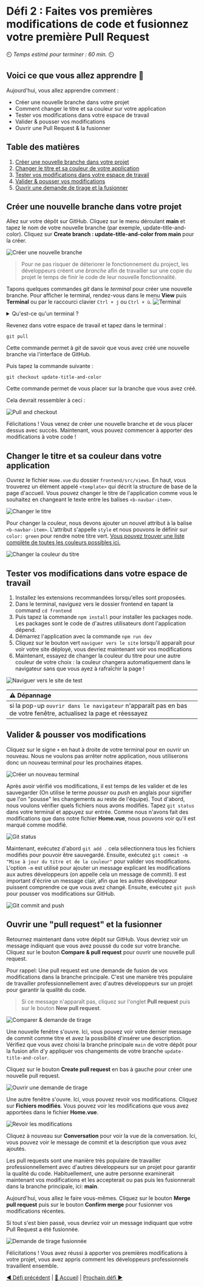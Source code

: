 # Défi 2 : Faites vos premières modifications de code et fusionnez votre première Pull Request

⏲️ _Temps estimé pour terminer : 60 min._ ⏲️

## Voici ce que vous allez apprendre 🎯

Aujourd'hui, vous allez apprendre comment :

- Créer une nouvelle branche dans votre projet
- Comment changer le titre et sa couleur sur votre application
- Tester vos modifications dans votre espace de travail
- Valider & pousser vos modifications
- Ouvrir une Pull Request & la fusionner

## Table des matières

1. [Créer une nouvelle branche dans votre projet](#créer-une-nouvelle-branche-dans-votre-projet)
2. [Changer le titre et sa couleur de votre application](#changer-le-titre-et-sa-couleur-de-votre-application)
3. [Tester vos modifications dans votre espace de travail](#tester-vos-modifications-dans-votre-espace-de-travail)
4. [Valider & pousser vos modifications](#valider--pousser-vos-modifications)
5. [Ouvrir une demande de tirage et la fusionner](#ouvrir-une-demande-de-tirage-et-la-fusionner)

## Créer une nouvelle branche dans votre projet

Allez sur votre dépôt sur GitHub. Cliquez sur le menu déroulant **main** et tapez le nom de votre nouvelle branche (par exemple, update-title-and-color). Cliquez sur **Create branch : update-title-and-color from main** pour la créer.

![Créer une nouvelle branche](./images/create-branch.png)

> Pour ne pas risquer de déteriorer le fonctionnement du project, les développeurs créent une *branche* afin de travailler sur une copie du projet le temps de finir le code de leur nouvelle fonctionnalité.

Tapons quelques commandes *git* dans le *terminal* pour créer une nouvelle branche. Pour afficher le terminal, rendez-vous dans le menu **View** puis **Terminal** ou par le raccourci clavier `Ctrl + j` ou `Ctrl + ù`.
![Terminal](./images/terminal.png)

<details>
<summary>Qu'est-ce qu'un terminal ?</summary>

Vous avez probablement l'habitude de faire les choses sur votre ordinateur en déplaçant votre souris et en cliquant sur des choses. Il existe en fait une autre manière dont vous pouvez utiliser votre ordinateur : le terminal ! Au lieu de déplacer votre souris, vous pouvez taper une commande dans le terminal et l'ordinateur l'exécutera. Si l'utilisation de la souris est plus intuitive, le terminal permet d'enchainer plusieurs opérations très rapidement ce qui serait plus long manuellement. Disons que vous voulez aller dans un dossier spécifique sur votre ordinateur - nous avons une commande pour cela, à savoir `cd <chemin-vers-votre-dossier>` (cd signifie change directory). Il existe de nombreuses autres commandes qui ont chacune leur utilité. Vous pouvez les essayer par vous-même, allez dans le terminal (la petite boîte comme montré sur la photo) et tapez `help` - cela listera toutes les commandes intégrées. N'hésitez pas à jouer avec et à les essayer pour vous familiariser avec l'environnement. Pour quelques commandes communes pratiques, vous pouvez essayer : `pwd` (affiche le chemin de votre répertoire courant, pwd signifie print working directory) et `ls` (liste tous les fichiers dans le dépôt courant).

</details>

Revenez dans votre espace de travail et tapez dans le terminal :

    git pull

Cette commande permet à *git* de savoir que vous avez créé une nouvelle branche via l'interface de GitHub.

Puis tapez la commande suivante :

    git checkout update-title-and-color

Cette commande permet de vous placer sur la branche que vous avez créé.

Cela devrait ressembler à ceci :

![Pull and checkout](./images/pull-checkout.png)

Félicitations ! Vous venez de créer une nouvelle branche et de vous placer dessus avec succès. Maintenant, vous pouvez commencer à apporter des modifications à votre code !

## Changer le titre et sa couleur dans votre application

Ouvrez le fichier `Home.vue` du dossier `frontend/src/views`. En haut, vous trouverez un élément appelé `<template>` qui décrit la structure de base de la page d'accueil. Vous pouvez changer le titre de l'application comme vous le souhaitez en changeant le texte entre les balises `<b-navbar-item>`.

![Changer le titre](./images/juliagram.png)

Pour changer la couleur, nous devons ajouter un nouvel attribut à la balise `<b-navbar-item>`. L'attribut s'appelle `style` et nous pouvons le définir sur `color: green` pour rendre notre titre vert. [Vous pouvez trouver une liste complète de toutes les couleurs possibles ici.](https://htmlcolorcodes.com/color-names/)

![Changer la couleur du titre](./images/style-tag.png)

## Tester vos modifications dans votre espace de travail

1. Installez les extensions recommandées lorsqu'elles sont proposées.
2. Dans le terminal, naviguez vers le dossier frontend en tapant la command `cd frontend`
3. Puis tapez la commande `npm install` pour installer les packages node. Les packages sont le code de d'autres utilisateurs dont l'application dépend.
4. Démarrez l'application avec la commande `npm run dev`
5. Cliquez sur le bouton vert `naviguer vers le site` lorsqu'il apparaît pour voir votre site déployé, vous devriez maintenant voir vos modifications
6. Maintenant, essayez de changer la couleur du titre pour une autre couleur de votre choix : la couleur changera automatiquement dans le navigateur sans que vous ayez à rafraîchir la page !

![Naviguer vers le site de test](./images/browse-test.png)

| :warning: Dépannage          |
|:---------------------------|
| si la pop-up `ouvrir dans le navigateur` n'apparaît pas en bas de votre fenêtre, actualisez la page et réessayez |

## Valider & pousser vos modifications

Cliquez sur le signe `+` en haut à droite de votre terminal pour en ouvrir un nouveau. Nous ne voulons pas arrêter notre application, nous utiliserons donc un nouveau terminal pour les prochaines étapes.

![Créer un nouveau terminal](./images/new-terminal.png)

Après avoir vérifié vos modifications, il est temps de les valider et de les sauvegarder (On utilise le terme *pousser* ou *push* en anglais pour signifier que l'on "pousse" les changements au reste de l'équipe). Tout d'abord, nous voulons vérifier quels fichiers nous avons modifiés. Tapez `git status` dans votre terminal et appuyez sur entrée. Comme nous n'avons fait des modifications que dans notre fichier **Home.vue**, nous pouvons voir qu'il est marqué comme modifié.

![Git status](./images/git-status.png)

Maintenant, exécutez d'abord `git add .` cela sélectionnera tous les fichiers modifiés pour pouvoir être sauvegardé. Ensuite, exécutez `git commit -m "Mise à jour du titre et de la couleur"` pour valider vos modifications. L'option `-m` est utilisé pour ajouter un message explicant les modifications aux autres développeurs (on appelle cela un message de commit). Il est important d'écrire un message clair, afin que les autres développeur puissent comprendre ce que vous avez changé. Ensuite, exécutez `git push` pour pousser vos modifications sur GitHub.

![Git commit and push](./images/git-commit-push.png)

## Ouvrir une "pull request" et la fusionner

Retournez maintenant dans votre dépôt sur GitHub. Vous devriez voir un message indiquant que vous avez poussé du code sur votre branche. Cliquez sur le bouton **Compare & pull request** pour ouvrir une nouvelle pull request.

Pour rappel: Une pull request est une demande de fusion de vos modifications dans la branche principale. C'est une manière très populaire de travailler professionnellement avec d'autres développeurs sur un projet pour garantir la qualité du code.

> Si ce message n'apparaît pas, cliquez sur l'onglet **Pull request** puis sur le bouton **New pull request**.

![Comparer & demande de tirage](./images/compare-pull-request.png)

Une nouvelle fenêtre s'ouvre. Ici, vous pouvez voir votre dernier message de commit comme titre et avez la possibilité d'insérer une description. Vérifiez que vous avez choisi la branche principale `main` de votre dépôt pour la fusion afin d'y appliquer vos changements de votre branche `update-title-and-color`.

Cliquez sur le bouton **Create pull request** en bas à gauche pour créer une nouvelle pull request.

![Ouvrir une demande de tirage](./images/open-pull-request.png)

Une autre fenêtre s'ouvre. Ici, vous pouvez revoir vos modifications. Cliquez sur **Fichiers modifiés**. Vous pouvez voir les modifications que vous avez apportées dans le fichier **Home.vue**.

![Revoir les modifications](./images/review-changes.png)

Cliquez à nouveau sur **Conversation** pour voir la vue de la conversation. Ici, vous pouvez voir le message de commit et la description que vous avez ajoutés.

Les pull requests sont une manière très populaire de travailler professionnellement avec d'autres développeurs sur un projet pour garantir la qualité du code. Habituellement, une autre personne examinerait maintenant vos modifications et les accepterait ou pas puis les fusionnerait dans la branche principale, ici: **main**.

Aujourd'hui, vous allez le faire vous-mêmes. Cliquez sur le bouton **Merge pull request** puis sur le bouton **Confirm merge** pour fusionner vos modifications récentes.

Si tout s'est bien passé, vous devriez voir un message indiquant que votre Pull Request a été fusionnée.

![Demande de tirage fusionnée](./images/pull-request-merged.png)

Félicitations ! Vous avez réussi à apporter vos premières modifications à votre projet, vous avez appris comment les développeurs professionnels travaillent ensemble.

[◀ Défi précédent](../GitHub/README_FR.md) | [🔼 Accueil](../../../README_FR.md) | [Prochain défi ▶](../ApplicationPart2/README_FR.md)
